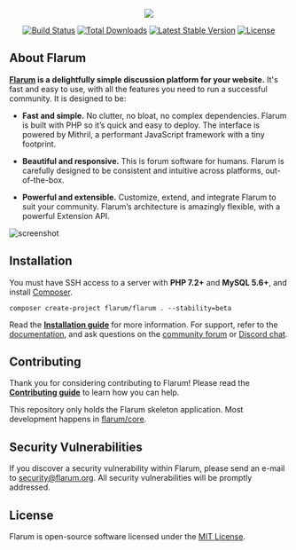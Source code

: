 <p align="center"><img src="https://flarum.org/assets/img/logo.png"></p>

<p align="center">
<a href="https://travis-ci.org/flarum/core"><img src="https://travis-ci.org/flarum/core.svg" alt="Build Status"></a>
<a href="https://packagist.org/packages/flarum/core"><img src="https://poser.pugx.org/flarum/core/d/total.svg" alt="Total Downloads"></a>
<a href="https://packagist.org/packages/flarum/core"><img src="https://poser.pugx.org/flarum/core/v/stable.svg" alt="Latest Stable Version"></a>
<a href="https://packagist.org/packages/flarum/core"><img src="https://poser.pugx.org/flarum/core/license.svg" alt="License"></a>
</p>

## About Flarum

**[Flarum](https://flarum.org/) is a delightfully simple discussion platform for your website.** It's fast and easy to use, with all the features you need to run a successful community. It is designed to be:

* **Fast and simple.** No clutter, no bloat, no complex dependencies. Flarum is built with PHP so it’s quick and easy to deploy. The interface is powered by Mithril, a performant JavaScript framework with a tiny footprint.

* **Beautiful and responsive.** This is forum software for humans. Flarum is carefully designed to be consistent and intuitive across platforms, out-of-the-box.

* **Powerful and extensible.** Customize, extend, and integrate Flarum to suit your community. Flarum’s architecture is amazingly flexible, with a powerful Extension API.

![screenshot](https://flarum.org/assets/img/home-screenshot.png)

## Installation

You must have SSH access to a server with **PHP 7.2+** and **MySQL 5.6+**, and install [Composer](https://getcomposer.org/).

```
composer create-project flarum/flarum . --stability=beta
```

Read the **[Installation guide](https://flarum.org/docs/install.html)** for more information. For support, refer to the [documentation](https://flarum.org/docs/), and ask questions on the [community forum](https://discuss.flarum.org/) or [Discord chat](https://flarum.org/discord/).

## Contributing

Thank you for considering contributing to Flarum! Please read the **[Contributing guide](https://flarum.org/docs/contributing.html)** to learn how you can help.

This repository only holds the Flarum skeleton application. Most development happens in [flarum/core](https://github.com/flarum/core).

## Security Vulnerabilities

If you discover a security vulnerability within Flarum, please send an e-mail to [security@flarum.org](mailto:security@flarum.org). All security vulnerabilities will be promptly addressed.

## License

Flarum is open-source software licensed under the [MIT License](https://github.com/flarum/flarum/blob/master/LICENSE).

